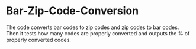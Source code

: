 # Bar-Zip-Code-Conversion
The code converts bar codes to zip codes and zip codes to bar codes. Then it tests how many codes are properly converted
and outputs the % of properly converted codes.
